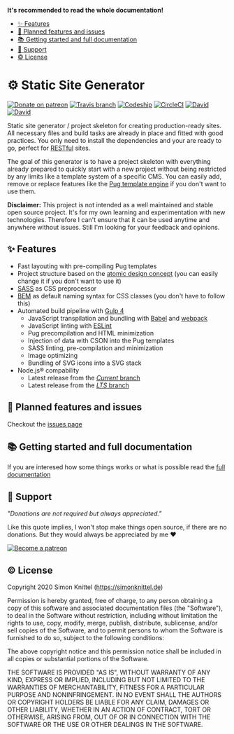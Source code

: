 **It's recommended to read the whole documentation!**

* [✨ Features](#-features)
* [🚧 Planned features and issues](#-planned-features-and-issues)
* [📚 Getting started and full documentation](#-getting-started-and-full-documentation)
* [🎁 Support](#-support)
* [©️ License](#️-license)


# ⚙️ Static Site Generator

[![Donate on patreon](https://badgen.net/badge/donate%20on/patreon/orange)](https://patreon.com/simonknittel)
[![Travis branch](https://img.shields.io/travis/simonknittel/static-site-generator/master.svg)](https://travis-ci.com/simonknittel/static-site-generator)
[![Codeship](https://img.shields.io/codeship/bdb96e90-eaed-0138-54e7-36eec419dabc/master.svg)](https://app.codeship.com/projects/bdb96e90-eaed-0138-54e7-36eec419dabc)
[![CircleCI](https://img.shields.io/circleci/project/simonknittel/static-site-generator/master.svg)](https://circleci.com/gh/simonknittel/static-site-generator/tree/master)
[![David](https://img.shields.io/david/simonknittel/static-site-generator.svg)](https://david-dm.org/simonknittel/static-site-generator)
[![David](https://img.shields.io/david/dev/simonknittel/static-site-generator)](https://david-dm.org/simonknittel/static-site-generator?type=dev)

Static site generator / project skeleton for creating production-ready sites. All necessary files and build tasks are already in place and fitted with good practices. You only need to install the dependencies and your are ready to go, perfect for [RESTful](https://en.wikipedia.org/wiki/Representational_state_transfer) sites.

The goal of this generator is to have a project skeleton with everything already prepared to quickly start with a new project without being restricted by any limits like a template system of a specific CMS. You can easily add, remove or replace features like the [Pug template engine](https://pugjs.org) if you don't want to use them.

**Disclaimer:** This project is not intended as a well maintained and stable open source project. It's for my own learning and experimentation with new technologies. Therefore I can't ensure that it can be used anytime and anywhere without issues. Still I'm looking for your feedback and opinions.


## ✨ Features

* Fast layouting with pre-compiling Pug templates
* Project structure based on the [atomic design concept](http://atomicdesign.bradfrost.com) (you can easily change it if you don't want to use it)
* [SASS](http://sass-lang.com) as CSS preprocessor
* [BEM](http://getbem.com) as default naming syntax for CSS classes (you don't have to follow this)
* Automated build pipeline with [Gulp 4](http://gulpjs.com)
  * JavaScript transpilation and bundling with [Babel](https://babeljs.io) and [webpack](https://webpack.js.org)
  * JavaScript linting with [ESLint](http://eslint.org)
  * Pug precompilation and HTML minimization
  * Injection of data with CSON into the Pug templates
  * SASS linting, pre-compilation and minimization
  * Image optimizing
  * Bundling of SVG icons into a SVG stack
* Node.js&reg; compability
  * Latest release from the [_Current_ branch](https://github.com/nodejs/Release#release-schedule1)
  * Latest release from the [_LTS_ branch](https://github.com/nodejs/Release#release-schedule1)


## 🚧 Planned features and issues

Checkout the [issues page](https://github.com/simonknittel/static-site-generator/issues)


## 📚 Getting started and full documentation

If you are interesed how some things works or what is possible read the [full documentation](./docs/INDEX.md)


## 🎁 Support

_"Donations are not required but always appreciated."_

Like this quote implies, I won't stop make things open source, if there are no donations. But they would always be appreciated by me ❤

[![Become a patreon](https://c5.patreon.com/external/logo/become_a_patron_button.png)](https://patreon.com/simonknittel)


## ©️ License

Copyright 2020 Simon Knittel (<https://simonknittel.de>)

Permission is hereby granted, free of charge, to any person obtaining a copy of this software and associated documentation files (the "Software"), to deal in the Software without restriction, including without limitation the rights to use, copy, modify, merge, publish, distribute, sublicense, and/or sell copies of the Software, and to permit persons to whom the Software is furnished to do so, subject to the following conditions:

The above copyright notice and this permission notice shall be included in all copies or substantial portions of the Software.

THE SOFTWARE IS PROVIDED "AS IS", WITHOUT WARRANTY OF ANY KIND, EXPRESS OR IMPLIED, INCLUDING BUT NOT LIMITED TO THE WARRANTIES OF MERCHANTABILITY, FITNESS FOR A PARTICULAR PURPOSE AND NONINFRINGEMENT. IN NO EVENT SHALL THE AUTHORS OR COPYRIGHT HOLDERS BE LIABLE FOR ANY CLAIM, DAMAGES OR OTHER LIABILITY, WHETHER IN AN ACTION OF CONTRACT, TORT OR OTHERWISE, ARISING FROM, OUT OF OR IN CONNECTION WITH THE SOFTWARE OR THE USE OR OTHER DEALINGS IN THE SOFTWARE.
